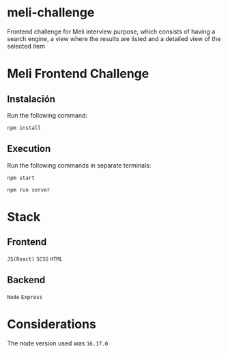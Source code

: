 # meli-challenge

Frontend challenge for Meli interview purpose, which consists of having a search engine, a view where the results are listed and a detailed view of the selected item

# Meli Frontend Challenge

## Instalación

Run the following command:

`npm install`

## Execution

Run the following commands in separate terminals:

`npm start`

`npm run server`

# Stack

## Frontend

`JS(React)`
`SCSS`
`HTML`

## Backend

`Node`
`Express`

# Considerations

The node version used was `16.17.0`
